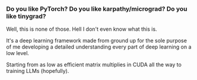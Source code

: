 ### Do you like PyTorch? Do you like karpathy/micrograd? Do you like tinygrad?
Well, this is none of those. Hell I don't even know what this is.

It's a deep learning framework made from ground up for the sole purpose of me developing a detailed understanding every part of deep learning on a low level.

Starting from as low as efficient matrix multiplies in CUDA all the way to training LLMs (hopefully).